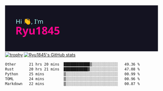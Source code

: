 ![Hi, I'm Ryu1845](https://github.com/Ryu1845/Ryu1845/blob/main/header.png)
[![trophy](https://github-profile-trophy.vercel.app/?username=ryo-ma&theme=radical&column=10)](https://github.com/ryo-ma/github-profile-trophy)
[![Ryu1845's GitHub stats](https://github-readme-stats.vercel.app/api?username=Ryu1845&theme=radical&show_icons=true)](https://github.com/anuraghazra/github-readme-stats)
<!--START_SECTION:waka-->
```text
Other      21 hrs 20 mins  ████████████▒░░░░░░░░░░░░   49.36 % 
Rust       20 hrs 21 mins  ███████████▓░░░░░░░░░░░░░   47.08 % 
Python     25 mins         ▒░░░░░░░░░░░░░░░░░░░░░░░░   00.99 % 
TOML       24 mins         ▒░░░░░░░░░░░░░░░░░░░░░░░░   00.96 % 
Markdown   22 mins         ▒░░░░░░░░░░░░░░░░░░░░░░░░   00.87 % 
```
<!--END_SECTION:waka-->

<!--
**Ryu1845/Ryu1845** is a ✨ _special_ ✨ repository because its `README.md` (this file) appears on your GitHub profile.

Here are some ideas to get you started:

- 🔭 I’m currently working on ...
- 🌱 I’m currently learning ...
- 👯 I’m looking to collaborate on ...
- 🤔 I’m looking for help with ...
- 💬 Ask me about ...
- 📫 How to reach me: ...
- 😄 Pronouns: ...
- ⚡ Fun fact: ...
-->

